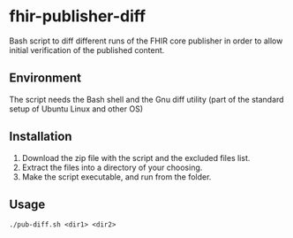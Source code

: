 # fhir-publisher-diff
Bash script to diff different runs of the FHIR core publisher in order to allow initial verification of the published content.

## Environment
The script needs the Bash shell and the Gnu diff utility (part of the standard setup of Ubuntu Linux and other OS)

## Installation
1. Download the zip file with the script and the excluded files list.
1. Extract the files into a directory of your choosing.
1. Make the script executable, and run from the folder.

## Usage
`./pub-diff.sh <dir1> <dir2>`

